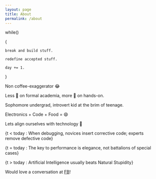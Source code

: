 ```yaml
---
layout: page
title: About
permalink: /about
---
```

while()

{

	break and build stuff.

	redefine accepted stuff.

	day += 1.

}

Non coffee-exaggerator 😂

Less 🔎 on formal academia, more 🔎 on hands-on.

Sophomore undergrad, introvert kid at the brim of teenage.

Electronics + Code + Food = 😄

Lets align ourselves with technology 🏃

{t < today : When debugging, novices insert corrective code; experts remove defective code}

{t = today : The key to performance is elegance, not battalions of special cases}

{t > today : Artificial Intelligence usually beats Natural Stupidity}


Would love a conversation at <a href="https://www.facebook.com/rounakdatta">FB</a>!
